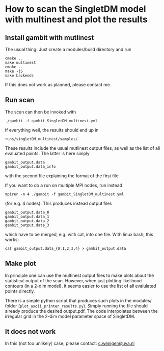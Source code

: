 How to scan the SingletDM model with multinest and plot the results
===================================================================


Install gambit with mutlinest
-----------------------------

The usual thing.  Just create a modules/build directory and run

    cmake ..
    make multinest
    cmake ..
    make -j5
    make backends

If this does not work as planned, please contact me.


Run scan
--------

The scan can then be invoked with

    ./gambit -f gambit_SingletDM_multinest.yml

If everything well, the results should end up in

    runs/singletDM_multinest/samples/

These results include the usual mutlinest output files, as well as the list of
all evaluated points.  The latter is here simply 

    gambit_output.data
    gambit_output.data_info

with the second file explaining the format of the first file.

If you want to do a run on multiple MPI nodes, run instead

    mpirun -n 4 ./gambit -f gambit_SingletDM_multinest.yml

(for e.g. 4 nodes).  This produces instead output files

    gambit_output.data_0
    gambit_output.data_1
    gambit_output.data_2
    gambit_output.data_3

which have to be merged, e.g. with cat, into one file.  With linux bash, this
works:

    cat gambit_output.data_{0,1,2,3,4} > gambit_output.data


Make plot
---------

In principle one can use the multinest output files to make plots about the
statistical output of the scan.  However, when just plotting likelihood
contours (in a 2-dim model), it seems easier to use the list of all evalulated
points directly.

There is a simple python script that produces such plots in the modules/ folder
(`plot_ascii_printer_results.py`).  Simply running the file should already
produce the desired output.pdf.  The code interpolates between the irregular
grid in the 2-dim model parameter space of SingletDM.


It does not work
----------------

In this (not too unlikely) case, please contact: c.weniger@uva.nl


